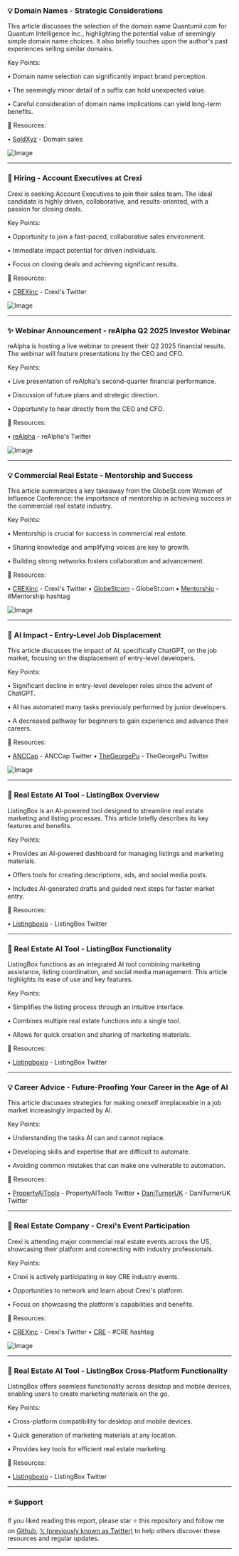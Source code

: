 ### 💡 Domain Names -  Strategic Considerations

This article discusses the selection of the domain name Quantumii.com for Quantum Intelligence Inc., highlighting the potential value of seemingly simple domain name choices.  It also briefly touches upon the author's past experiences selling similar domains.


Key Points:

• Domain name selection can significantly impact brand perception.


•  The seemingly minor detail of a suffix can hold unexpected value.


•  Careful consideration of domain name implications can yield long-term benefits.


🔗 Resources:

• [SoldXyz](https://x.com/SoldXyz) - Domain sales


![Image](https://pbs.twimg.com/media/G0Fkdd6a4AAL3HG?format=jpg&name=small)


---

### 🚀 Hiring - Account Executives at Crexi

Crexi is seeking Account Executives to join their sales team. The ideal candidate is highly driven, collaborative, and results-oriented, with a passion for closing deals.


Key Points:

• Opportunity to join a fast-paced, collaborative sales environment.


•  Immediate impact potential for driven individuals.


• Focus on closing deals and achieving significant results.


🔗 Resources:

• [CREXinc](https://x.com/CREXinc) - Crexi's Twitter


![Image](https://pbs.twimg.com/media/G0BtPXgXsAAervQ.jpg)


---

### ✨ Webinar Announcement - reAlpha Q2 2025 Investor Webinar

reAlpha is hosting a live webinar to present their Q2 2025 financial results.  The webinar will feature presentations by the CEO and CFO.


Key Points:

•  Live presentation of reAlpha's second-quarter financial performance.


•  Discussion of future plans and strategic direction.


•  Opportunity to hear directly from the CEO and CFO.


🔗 Resources:

• [reAlpha](https://x.com/reAlpha) - reAlpha's Twitter


![Image](https://pbs.twimg.com/media/Gz-hgHMbkAM1tSa?format=jpg&name=small)


---

### 💡 Commercial Real Estate - Mentorship and Success

This article summarizes a key takeaway from the GlobeSt.com Women of Influence Conference: the importance of mentorship in achieving success in the commercial real estate industry.


Key Points:

• Mentorship is crucial for success in commercial real estate.


•  Sharing knowledge and amplifying voices are key to growth.


•  Building strong networks fosters collaboration and advancement.



🔗 Resources:

• [CREXinc](https://x.com/CREXinc) - Crexi's Twitter
• [GlobeStcom](https://x.com/GlobeStcom) - GlobeSt.com
• [Mentorship](https://x.com/hashtag/Mentorship?src=hashtag_click) -  #Mentorship hashtag


![Image](https://pbs.twimg.com/media/GzTmRL2WsAADokn.jpg)


---

### 🤖 AI Impact - Entry-Level Job Displacement

This article discusses the impact of AI, specifically ChatGPT, on the job market, focusing on the displacement of entry-level developers.


Key Points:

• Significant decline in entry-level developer roles since the advent of ChatGPT.


•  AI has automated many tasks previously performed by junior developers.


•  A decreased pathway for beginners to gain experience and advance their careers.


🔗 Resources:

• [ANCCap](https://x.com/ANCCap) - ANCCap Twitter
• [TheGeorgePu](https://x.com/TheGeorgePu) - TheGeorgePu Twitter


![Image](https://pbs.twimg.com/media/GzTeU_8WUAABtfj?format=jpg&name=small)


---

### 🚀 Real Estate AI Tool - ListingBox Overview

ListingBox is an AI-powered tool designed to streamline real estate marketing and listing processes. This article briefly describes its key features and benefits.


Key Points:

•  Provides an AI-powered dashboard for managing listings and marketing materials.


•  Offers tools for creating descriptions, ads, and social media posts.


•  Includes AI-generated drafts and guided next steps for faster market entry.


🔗 Resources:

• [Listingboxio](https://x.com/Listingboxio) - ListingBox Twitter


---

### 🚀 Real Estate AI Tool - ListingBox Functionality

ListingBox functions as an integrated AI tool combining marketing assistance, listing coordination, and social media management.  This article highlights its ease of use and key features.


Key Points:

•  Simplifies the listing process through an intuitive interface.


•  Combines multiple real estate functions into a single tool.


•  Allows for quick creation and sharing of marketing materials.


🔗 Resources:

• [Listingboxio](https://x.com/Listingboxio) - ListingBox Twitter


---

### 💡 Career Advice -  Future-Proofing Your Career in the Age of AI

This article discusses strategies for making oneself irreplaceable in a job market increasingly impacted by AI.


Key Points:

•  Understanding the tasks AI can and cannot replace.


•  Developing skills and expertise that are difficult to automate.


•  Avoiding common mistakes that can make one vulnerable to automation.


🔗 Resources:

• [PropertyAITools](https://x.com/PropertyAITools) - PropertyAITools Twitter
• [DaniTurnerUK](https://x.com/DaniTurnerUK) - DaniTurnerUK Twitter


---

### 🚀 Real Estate Company - Crexi's Event Participation

Crexi is attending major commercial real estate events across the US, showcasing their platform and connecting with industry professionals.


Key Points:

•  Crexi is actively participating in key CRE industry events.


•  Opportunities to network and learn about Crexi's platform.


•  Focus on showcasing the platform's capabilities and benefits.


🔗 Resources:

• [CREXinc](https://x.com/CREXinc) - Crexi's Twitter
• [CRE](https://x.com/hashtag/CRE?src=hashtag_click) - #CRE hashtag


![Image](https://pbs.twimg.com/media/GxSYKuhaIAE28jM?format=jpg&name=small)


---

### 🚀 Real Estate AI Tool - ListingBox Cross-Platform Functionality

ListingBox offers seamless functionality across desktop and mobile devices, enabling users to create marketing materials on the go.


Key Points:

•  Cross-platform compatibility for desktop and mobile devices.


•  Quick generation of marketing materials at any location.


•  Provides key tools for efficient real estate marketing.


🔗 Resources:

• [Listingboxio](https://x.com/Listingboxio) - ListingBox Twitter


---

### ⭐️ Support

If you liked reading this report, please star ⭐️ this repository and follow me on [Github](https://github.com/Drix10), [𝕏 (previously known as Twitter)](https://x.com/DRIX_10_) to help others discover these resources and regular updates.

---